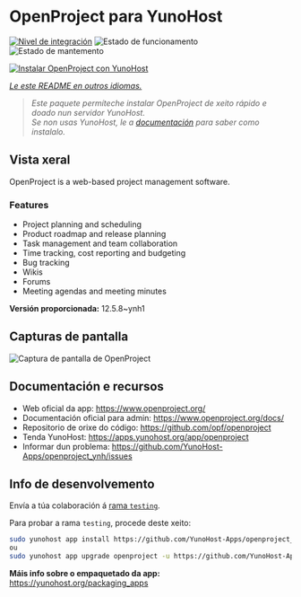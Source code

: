 <!--
NOTA: Este README foi creado automáticamente por <https://github.com/YunoHost/apps/tree/master/tools/readme_generator>
NON debe editarse manualmente.
-->

# OpenProject para YunoHost

[![Nivel de integración](https://dash.yunohost.org/integration/openproject.svg)](https://dash.yunohost.org/appci/app/openproject) ![Estado de funcionamento](https://ci-apps.yunohost.org/ci/badges/openproject.status.svg) ![Estado de mantemento](https://ci-apps.yunohost.org/ci/badges/openproject.maintain.svg)

[![Instalar OpenProject con YunoHost](https://install-app.yunohost.org/install-with-yunohost.svg)](https://install-app.yunohost.org/?app=openproject)

*[Le este README en outros idiomas.](./ALL_README.md)*

> *Este paquete permíteche instalar OpenProject de xeito rápido e doado nun servidor YunoHost.*  
> *Se non usas YunoHost, le a [documentación](https://yunohost.org/install) para saber como instalalo.*

## Vista xeral

OpenProject is a web-based project management software.

### Features

- Project planning and scheduling
- Product roadmap and release planning
- Task management and team collaboration
- Time tracking, cost reporting and budgeting
- Bug tracking
- Wikis
- Forums
- Meeting agendas and meeting minutes


**Versión proporcionada:** 12.5.8~ynh1

## Capturas de pantalla

![Captura de pantalla de OpenProject](./doc/screenshots/screenshot1.png)

## Documentación e recursos

- Web oficial da app: <https://www.openproject.org/>
- Documentación oficial para admin: <https://www.openproject.org/docs/>
- Repositorio de orixe do código: <https://github.com/opf/openproject>
- Tenda YunoHost: <https://apps.yunohost.org/app/openproject>
- Informar dun problema: <https://github.com/YunoHost-Apps/openproject_ynh/issues>

## Info de desenvolvemento

Envía a túa colaboración á [rama `testing`](https://github.com/YunoHost-Apps/openproject_ynh/tree/testing).

Para probar a rama `testing`, procede deste xeito:

```bash
sudo yunohost app install https://github.com/YunoHost-Apps/openproject_ynh/tree/testing --debug
ou
sudo yunohost app upgrade openproject -u https://github.com/YunoHost-Apps/openproject_ynh/tree/testing --debug
```

**Máis info sobre o empaquetado da app:** <https://yunohost.org/packaging_apps>
